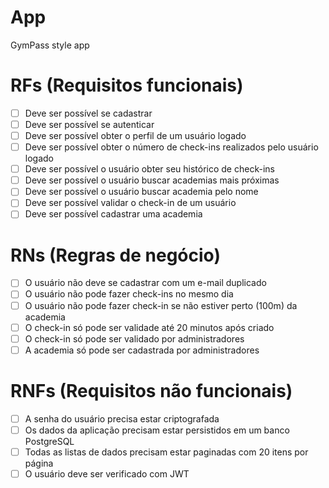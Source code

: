 # App

GymPass style app

# RFs (Requisitos funcionais)

- [ ] Deve ser possível se cadastrar
- [ ] Deve ser possível se autenticar
- [ ] Deve ser possível obter o perfil de um usuário logado
- [ ] Deve ser possível obter o número de check-ins realizados pelo usuário logado
- [ ] Deve ser possível o usuário obter seu histórico de check-ins
- [ ] Deve ser possível o usuário buscar academias mais próximas
- [ ] Deve ser possível o usuário buscar academia pelo nome
- [ ] Deve ser possível validar o check-in de um usuário
- [ ] Deve ser possível cadastrar uma academia

# RNs (Regras de negócio)

- [ ] O usuário não deve se cadastrar com um e-mail duplicado
- [ ] O usuário não pode fazer check-ins no mesmo dia
- [ ] O usuário não pode fazer check-in se não estiver perto (100m)
 da academia
- [ ] O check-in só pode ser validade até 20 minutos após criado
- [ ] O check-in só pode ser validado por administradores
- [ ] A academia só pode ser cadastrada por administradores

# RNFs (Requisitos não funcionais)

- [ ] A senha do usuário precisa estar criptografada
- [ ] Os dados da aplicação precisam estar persistidos em um banco PostgreSQL
- [ ] Todas as listas de dados precisam estar paginadas com 20 itens por página
- [ ] O usuário deve ser verificado com JWT